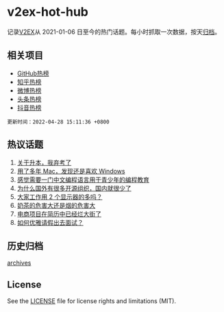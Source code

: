 # v2ex-hot-hub

 记录[V2EX](https://www.v2ex.com/)从 2021-01-06 日至今的热门话题。每小时抓取一次数据，按天[归档](archives)。
 
 ## 相关项目

- [GitHub热榜](https://github.com/lonnyzhang423/github-hot-hub)
- [知乎热榜](https://github.com/lonnyzhang423/zhihu-hot-hub)
- [微博热榜](https://github.com/lonnyzhang423/weibo-hot-hub)
- [头条热榜](https://github.com/lonnyzhang423/toutiao-hot-hub)
- [抖音热榜](https://github.com/lonnyzhang423/douyin-hot-hub)


 `更新时间：2022-04-28 15:11:36 +0800`

## 热议话题

1. [关于升本，我弃考了](https://www.v2ex.com/t/849618)
1. [用了多年 Mac，发现还是喜欢 Windows](https://www.v2ex.com/t/849578)
1. [感觉需要一门中文编程语言用于青少年的编程教育](https://www.v2ex.com/t/849700)
1. [为什么国外有很多开源组织，国内就很少了](https://www.v2ex.com/t/849655)
1. [大家工作用 2 个显示器的多吗？](https://www.v2ex.com/t/849720)
1. [奶茶的危害大还是烟的危害大](https://www.v2ex.com/t/849733)
1. [电商项目在简历中已经烂大街了](https://www.v2ex.com/t/849590)
1. [如何优雅请假出去面试？](https://www.v2ex.com/t/849603)

## 历史归档

[archives](archives)

## License

See the [LICENSE](LICENSE) file for license rights and limitations (MIT).
